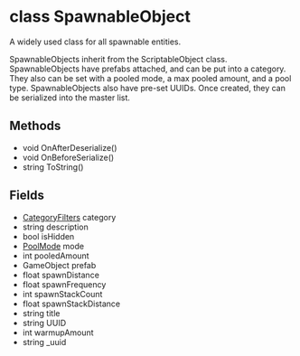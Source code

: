 # class SpawnableObject

A widely used class for all spawnable entities.

SpawnableObjects inherit from the ScriptableObject class. SpawnableObjects have prefabs attached, and can be put into a category.
They also can be set with a pooled mode, a max pooled amount, and a pool type. SpawnableObjects also have pre-set UUIDs.
Once created, they can be serialized into the master list.

## Methods
- void OnAfterDeserialize()
- void OnBeforeSerialize()
- string ToString()

## Fields
- [CategoryFilters](/class-reference/StressLevelZero/Data/CategoryFilters.md) category
- string description
- bool isHidden
- [PoolMode](/class-reference/StressLevelZero/Pool/PoolMode.md) mode
- int pooledAmount
- GameObject prefab
- float spawnDistance
- float spawnFrequency
- int spawnStackCount
- float spawnStackDistance
- string title
- string UUID
- int warmupAmount
- string _uuid